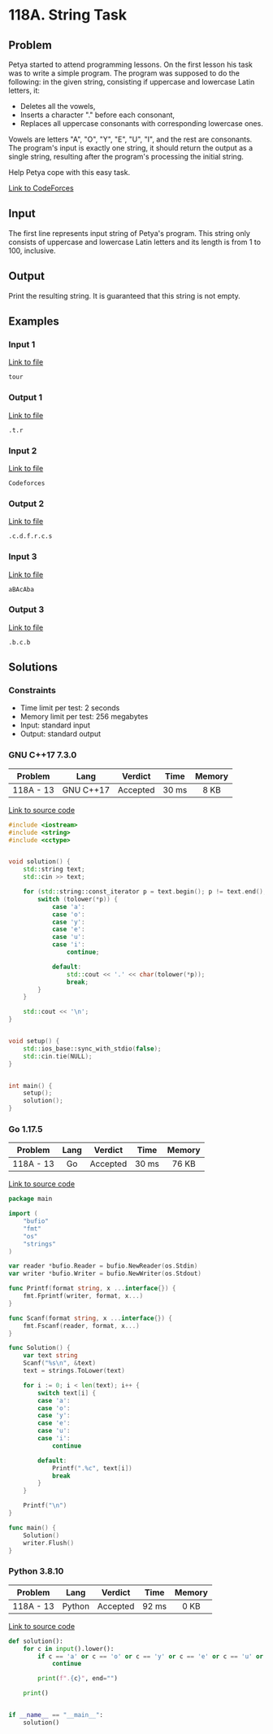 # 118A. String Task

## Problem

Petya started to attend programming lessons. On the first lesson his task was to write a simple program. The program was supposed to do the following: in the given string, consisting if uppercase and lowercase Latin letters, it:

  - Deletes all the vowels,
  - Inserts a character "." before each consonant,
  - Replaces all uppercase consonants with corresponding lowercase ones.

Vowels are letters "A", "O", "Y", "E", "U", "I", and the rest are consonants. The program's input is exactly one string, it should return the output as a single string, resulting after the program's processing the initial string.

Help Petya cope with this easy task.

[Link to CodeForces](https://codeforces.com/problemset/problem/118/A)

## Input

The first line represents input string of Petya's program. This string only consists of uppercase and lowercase Latin letters and its length is from 1 to 100,
inclusive.

## Output

Print the resulting string. It is guaranteed that this string is not empty.

## Examples

### Input 1

[Link to file](input_0.txt)

```
tour
```

### Output 1

[Link to file](expected_0.txt)

```
.t.r
```

### Input 2

[Link to file](input_1.txt)

```
Codeforces
```

### Output 2

[Link to file](expected_1.txt)

```
.c.d.f.r.c.s
```

### Input 3

[Link to file](input_2.txt)

```
aBAcAba
```

### Output 3

[Link to file](expected_2.txt)

```
.b.c.b
```

## Solutions

### Constraints

  - Time limit per test: 2 seconds
  - Memory limit per test: 256 megabytes
  - Input: standard input
  - Output: standard output

### GNU C++17 7.3.0

|  Problem  |    Lang   |  Verdict |  Time | Memory |
|:---------:|:---------:|:--------:|:-----:|:------:|
| 118A - 13 | GNU C++17 | Accepted | 30 ms |  8 KB  |

[Link to source code](solution.cpp)

```c++
#include <iostream>
#include <string>
#include <cctype>


void solution() {
    std::string text;
    std::cin >> text;

    for (std::string::const_iterator p = text.begin(); p != text.end(); ++p) {
        switch (tolower(*p)) {
            case 'a':
            case 'o':
            case 'y':
            case 'e':
            case 'u':
            case 'i':
                continue;

            default:
                std::cout << '.' << char(tolower(*p));
                break;
        }
    }

    std::cout << '\n';
}


void setup() {
    std::ios_base::sync_with_stdio(false);
    std::cin.tie(NULL);
}


int main() {
    setup();
    solution();
}
```

### Go 1.17.5

|  Problem  |    Lang   |  Verdict |  Time | Memory |
|:---------:|:---------:|:--------:|:-----:|:------:|
| 118A - 13 |    Go     | Accepted | 30 ms | 76 KB  |

[Link to source code](solution.go)

```go
package main

import (
	"bufio"
	"fmt"
	"os"
	"strings"
)

var reader *bufio.Reader = bufio.NewReader(os.Stdin)
var writer *bufio.Writer = bufio.NewWriter(os.Stdout)

func Printf(format string, x ...interface{}) {
	fmt.Fprintf(writer, format, x...)
}

func Scanf(format string, x ...interface{}) {
	fmt.Fscanf(reader, format, x...)
}

func Solution() {
	var text string
	Scanf("%s\n", &text)
	text = strings.ToLower(text)

	for i := 0; i < len(text); i++ {
		switch text[i] {
		case 'a':
		case 'o':
		case 'y':
		case 'e':
		case 'u':
		case 'i':
			continue

		default:
			Printf(".%c", text[i])
			break
		}
	}

	Printf("\n")
}

func main() {
	Solution()
	writer.Flush()
}
```

### Python 3.8.10

|  Problem  |    Lang   |  Verdict |  Time | Memory |
|:---------:|:---------:|:--------:|:-----:|:------:|
| 118A - 13 |  Python   | Accepted | 92 ms |  0 KB  |

[Link to source code](solution.py)

```python
def solution():
    for c in input().lower():
        if c == 'a' or c == 'o' or c == 'y' or c == 'e' or c == 'u' or c == 'i':
            continue

        print(f".{c}", end="")

    print()


if __name__ == "__main__":
    solution()
```

